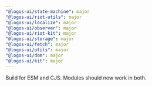 ```yaml
---
"@logos-ui/state-machine": major
"@logos-ui/riot-utils": major
"@logos-ui/localize": major
"@logos-ui/observer": major
"@logos-ui/riot-kit": major
"@logos-ui/storage": major
"@logos-ui/fetch": major
"@logos-ui/utils": major
"@logos-ui/dom": major
"@logos-ui/kit": major
---
```


Build for ESM and CJS. Modules should now work in both.

